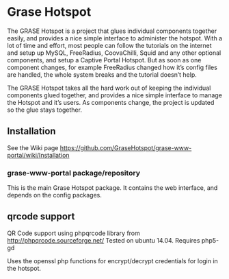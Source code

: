 # Grase Hotspot

The GRASE Hotspot is a project that glues individual components together easily, and provides a nice simple interface to administer the hotspot. With a lot of time and effort, most people can follow the tutorials on the internet and setup up MySQL, FreeRadius, CoovaChilli, Squid and any other optional components, and setup a Captive Portal Hotspot. But as soon as one component changes, for example FreeRadius changed how it’s config files are handled, the whole system breaks and the tutorial doesn’t help.

The GRASE Hotspot takes all the hard work out of keeping the individual components glued together, and provides a nice simple interface to manage the Hotspot and it’s users. As components change, the project is updated so the glue stays together.

## Installation

See the Wiki page <https://github.com/GraseHotspot/grase-www-portal/wiki/Installation>

### grase-www-portal package/repository

This is the main Grase Hotspot package. It contains the web interface, and depends on the config packages.

## qrcode support


QR Code support using phpqrcode library from <http://phpqrcode.sourceforge.net/>
Tested on ubuntu 14.04. Requires php5-gd

Uses the openssl php functions for encrypt/decrypt credentials for login in the hotspot.

